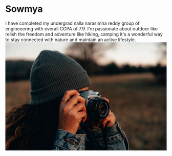 # Sowmya
I have completed my undergrad nalla narasimha reddy group of engineeering  with  overall CGPA of 7.9. I'm passionate about outdoor  like relish the freedom and adventure  like hiking, camping it's a wonderful way to stay connected  with nature and maintain  an active lifestyle.
![Sowmya](https://github.com/S566484/my2_Boppidi/blob/main/joshua-hanson-e616t35Vbeg-unsplash.jpg)